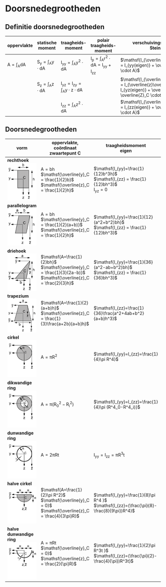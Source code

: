 # Doorsnedegrootheden

## Definitie doorsnedegrootheden

| oppervlakte | statische <br> moment | traagheids- <br> moment | polair traagheids-<br> moment | verschuivingsregel van <br> Steiner | 
|-------------|-----------|--------------|---------------------|-----------------------| 
| $\mathsf{A = \int _{A} dA}$ | $\mathsf{S_y = \int_A y \cdot dA}$ | $\mathsf{I_{yy} = \int_A y^2 \cdot dA}$ | $\mathsf{I_p=\int_A r^2 \cdot dA = I_{yy} + I_{zz}}$ | $\mathsf{I_{\overline{y}\overline{y}} = I_{yy(eigen)} + \overline{y}^2_C \cdot A}$ |
|             | $\mathsf{S_z = \int_A z \cdot dA}$ | $\mathsf{I_{yz} = I_{zy} = \int_{A}y \cdot z \cdot dA  }$ |                     | $\mathsf{I_{\overline{y}\overline{z}} = I_{\overline{z}\overline{y}} = I_{yz(eigen)} + \overline{y}_C \cdot \overline{Z}_C \cdot A}$ |
|             |           | $\mathsf{I_{zz} = \int_{A}z^2 \cdot dA}$ |                     | $\mathsf{I_{\overline{z}\overline{z}} = I_{zz(eigen)} + \overline{z}^2_C \cdot A}$ |

## Doorsnedegrootheden

| vorm | oppervlakte, coördinaat <br> zwaartepunt C | traagheidsmoment <br> eigen | traagheidsmoment <br> andere |
|------|-------------------------|------------------|------------------|
| **rechthoek** <br> <img src="Images/212vierkant.png" alt="Vierkant" class="bg-primary" width="150px"> | $\mathsf{A=bh}$ <br> $\mathsf{\overline{y}_C = \frac{1}{2}b}$ <br> $\mathsf{\overline{z}_C = \frac{1}{2}h}$ | $\mathsf{I_{yy}=\frac{1}{12}b^3h}$ <br> $\mathsf{I_{zz} = \frac{1}{12}bh^3}$ <br> $\mathsf{I_{yz} = 0}$| $\mathsf{I_{\overline{y}\overline{y}}=\frac{1}{3}b^3h}$ <br> $\mathsf{I_{\overline{z}\overline{z}}=\frac{1}{3}bh^3}$ <br> $\mathsf{I_{\overline{y}\overline{z}}=\frac{1}{4}b^2h^2}$ |
| **parallelogram** <br> <img src="Images/212parallellogram.png" alt="Parallelogram" class="bg-primary" width="150px"> | $\mathsf{A=bh}$ <br> $\mathsf{\overline{y}_C = \frac{1}{2}(a+b)}$ <br> $\mathsf{\overline{z}_C = \frac{1}{2}h}$ | $\mathsf{I_{yy}=\frac{1}{12}(a^2+b^2)bh}$ <br> $\mathsf{I_{zz} = \frac{1}{12}bh^3}$ | $\mathsf{I_{\overline{z}\overline{z}}=\frac{1}{3}bh^3}$ <br> $\mathsf{I_{yz} = \frac{1}{12}abh^2}$ |
| **driehoek** <br> <img src="Images/212driehoek.png" alt="Driehoek" class="bg-primary" width="150px"> | $\mathsf{A=\frac{1}{2}bh}$ <br> $\mathsf{\overline{y}_C = \frac{1}{3}(2a-b)}$ <br> $\mathsf{\overline{z}_C = \frac{2}{3}h}$ | $\mathsf{I_{yy}=\frac{1}{36}(a^2-ab+b^2)bh}$ <br> $\mathsf{I_{zz} = \frac{1}{36}bh^3}$ | $\mathsf{I_{\overline{z}\overline{z}}=\frac{1}{4}bh^3}$ <br> $\mathsf{I_{\overline{y}\overline{z}}=\frac{1}{8}(2a-b)bh^2}$ <br> $\mathsf{I_{yz} = \frac{1}{72}(2a-b)abh^2}$ <br> $\mathsf{I_{\overline{\overline{z}}\overline{\overline{z}}}=\frac{1}{12}bh^3}$ |
| **trapezium** <br> <img src="Images/212trapezium.png" alt="Trapezium" class="bg-primary" width="150px"> | $\mathsf{A=\frac{1}{2}(a+b)h}$ <br> $\mathsf{\overline{z}_C = \frac{1}{3}\frac{a+2b}{a+b}h}$ | $\mathsf{I_{zz}=\frac{1}{36}\frac{a^2+4ab+b^2}{a+b}h^3}$ | $\mathsf{I_{\overline{z}\overline{z}}=\frac{1}{12}(a+3b)h^3}$ <br> $\mathsf{I_{\overline{\overline{z}}\overline{\overline{z}}}=\frac{1}{17}(3a+b)h^3}$ |
| **cirkel** <br> <img src="Images/212cirkel.png" alt="Cirkel" class="bg-primary" width="150px"> | $\mathsf{A=\pi R^2}$ | $\mathsf{I_{yy}=I_{zz}=\frac{1}{4}\pi R^4}$ | $\mathsf{I_{\overline{y}\overline{y}}=I_{\overline{z}\overline{z}}=\frac{5}{4}\pi R^4}$ <br> $\mathsf{I_{yz}=0}$ <br> $\mathsf{I_{\overline{y}\overline{z}}=\pi R^4}$ <br> $\mathsf{I_p=\frac{1}{2}\pi R^4}$ |
| **dikwandige ring** <br> <img src="Images/212dikwandige_cirkel.png" alt="Dikwandige ring" class="bg-primary" width="150px"> | $\mathsf{A=\pi (R_0^2-R^2_i)}$ | $\mathsf{I_{yy}=I_{zz}=\frac{1}{4}\pi (R^4_0-R^4_i)}$ | $\mathsf{I_{yz} = 0}$ <br> $\mathsf{I_p = \frac{1}{2}\pi (R^4_0 - R^4_i)}$ |
| **dunwandige ring** <br> <img src="Images/212dunwandige_cirkel.png" alt="Dunwandige Ring" class="bg-primary" width="150px"> | $\mathsf{A=2\pi Rt}$ | $\mathsf{I_{yy}=I_{zz}=\pi R^3t }$ | $\mathsf{I_{\overline{y}\overline{y}}=I_{\overline{z}\overline{z}}=3\pi R^3t}$ <br> $\mathsf{I_{yz} = 0}$ <br> $\mathsf{I_p = 2\pi R^3t}$ |
| **halve cirkel** <br> <img src="Images/212halve_cirkel.png" alt="Halve Cirkel" class="bg-primary" width="150px"> | $\mathsf{A=\frac{1}{2}\pi R^2}$ <br> $\mathsf{\overline{y}_C = 0}$ <br> $\mathsf{\overline{z}_C = \frac{4}{3\pi}R}$ | $\mathsf{I_{yy}=\frac{1}{8}\pi R^4 }$ <br> $\mathsf{I_{zz}=(\frac{\pi}{8}-\frac{8}{9\pi})R^4}$ | $\mathsf{I_{\overline{y}\overline{y}}=I_{\overline{z}\overline{z}}=\frac{1}{8}\pi R^4}$ <br> $\mathsf{I_{\overline{y}\overline{z}}=0}$ <br> $\mathsf{I_{yz} = 0}$ |
| **halve dunwandige ring** <br> <img src="Images/212halve_dunwandige_ring.png" alt="Halve Dunwandige Ring" class="bg-primary" width="150px"> | $\mathsf{A=\pi Rt}$ <br> $\mathsf{\overline{y}_C = 0}$ <br> $\mathsf{\overline{z}_C = \frac{2}{\pi}R}$ | $\mathsf{I_{yy}=\frac{1}{2}\pi R^3t }$ <br> $\mathsf{I_{zz}=(\frac{\pi}{2}-\frac{4}{\pi})R^3t}$ | $\mathsf{I_{\overline{y}\overline{y}}=I_{\overline{z}\overline{z}}=\frac{1}{2}\pi R^3t}$ <br> $\mathsf{I_{\overline{y}\overline{z}}=0}$ <br> $\mathsf{I_{yz} = 0}$ |

